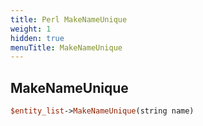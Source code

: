 ```yaml
---
title: Perl MakeNameUnique
weight: 1
hidden: true
menuTitle: MakeNameUnique
---
```

## MakeNameUnique
```perl
$entity_list->MakeNameUnique(string name)
```